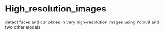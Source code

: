 # High_resolution_images
detect faces and car plates in very high-resolution images using Yolov8 and two other models
